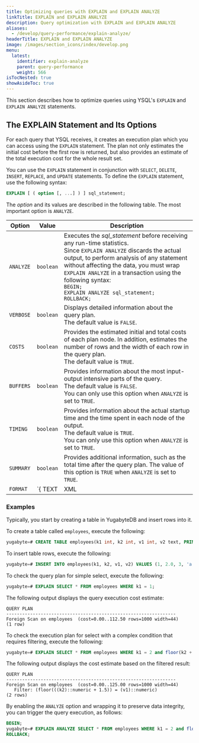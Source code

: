 ```yaml
---
title: Optimizing queries with EXPLAIN and EXPLAIN ANALYZE
linkTitle: EXPLAIN and EXPLAIN ANALYZE
description: Query optimization with EXPLAIN and EXPLAIN ANALYZE
aliases:
  - /develop/query-performance/explain-analyze/
headerTitle: EXPLAIN and EXPLAIN ANALYZE
image: /images/section_icons/index/develop.png
menu:
  latest:
    identifier: explain-analyze
    parent: query-performance 
    weight: 566
isTocNested: true
showAsideToc: true
---
```


This section describes how to optimize queries using YSQL's `EXPLAIN` and `EXPLAIN ANALYZE` statements.

## The EXPLAIN Statement and Its Options

For each query that YSQL receives, it creates an execution plan which you can access using the `EXPLAIN` statement. The plan not only estimates the initial cost before the first row is returned, but also provides an estimate of the total execution cost for the whole result set.

You can use the `EXPLAIN` statement in conjunction with `SELECT`, `DELETE`, `INSERT`, `REPLACE`, and `UPDATE` statements. To define the `EXPLAIN` statement, use the following syntax:

```sql
EXPLAIN [ ( option [, ...] ) ] sql_statement;
```

The *option* and its values are described in the following table. The most important option is `ANALYZE`.

| Option     | Value                          | Description                                                  |
| ---------- | ------------------------------ | ------------------------------------------------------------ |
| `ANALYZE ` | `boolean`                      | Executes the *sql_statement* before receiving any run-time statistics.<br/>Since `EXPLAIN ANALYZE` discards the actual output, to perform analysis of any statement without affecting the data, you must wrap `EXPLAIN ANALYZE` in a transaction using the following syntax:<br/>`BEGIN;`<br/>`EXPLAIN ANALYZE sql_statement;`<br/>`ROLLBACK;` |
| `VERBOSE ` | `boolean`                      | Displays detailed information about the query plan. <br/>The default value is `FALSE`. |
| `COSTS `   | `boolean`                      | Provides the estimated initial and total costs of each plan node. In addition, estimates the number of rows and the width of each row in the query plan.<br/>The default value is `TRUE`. |
| `BUFFERS ` | `boolean`                      | Provides information about the most input-output intensive parts of the query. <br/>The default value is `FALSE`. <br/>You can only use this option when `ANALYZE` is set to `TRUE`. |
| `TIMING `  | `boolean`                      | Provides information about the actual startup time and the time spent in each node of the output. <br/>The default value is `TRUE`. <br/>You can only use this option when `ANALYZE` is set to `TRUE`. |
| `SUMMARY ` | `boolean`                      | Provides additional information, such as the total time after the query plan. The value of this option is `TRUE` when `ANALYZE` is set to `TRUE`. |
| `FORMAT `  | `{ TEXT | XML | JSON | YAML }` | Allows you to define the query plan output format. <br/>The default value is `TEXT`. |

### Examples

Typically, you start by creating a table in YugabyteDB and insert rows into it. 

To create a table called `employees`, execute the following:

```sql
yugabyte=# CREATE TABLE employees(k1 int, k2 int, v1 int, v2 text, PRIMARY KEY (k1, k2));
```

To insert table rows, execute the following:

```sql
yugabyte=# INSERT INTO employees(k1, k2, v1, v2) VALUES (1, 2.0, 3, 'a'), (2, 3.0, 4, 'b'), (3, 4.0, 5, 'c');
```

To check the query plan for simple select, execute the following:

```sql
yugabyte=# EXPLAIN SELECT * FROM employees WHERE k1 = 1;
```

The following output displays the query execution cost estimate:

```
QUERY PLAN
----------------------------------------------------------------
Foreign Scan on employees  (cost=0.00..112.50 rows=1000 width=44)
(1 row)
```

To check the execution plan for select with a complex condition that requires filtering, execute the following:

```sql
yugabyte=# EXPLAIN SELECT * FROM employees WHERE k1 = 2 and floor(k2 + 1.5) = v1;
```

The following output displays the cost estimate based on the filtered result:

```
QUERY PLAN
----------------------------------------------------------------
Foreign Scan on employees  (cost=0.00..125.00 rows=1000 width=44)
   Filter: (floor(((k2)::numeric + 1.5)) = (v1)::numeric)
(2 rows)
```

By enabling the `ANALYZE` option and wrapping it to preserve data integrity, you can trigger the query execution, as follows:

```sql
BEGIN;
yugabyte=# EXPLAIN ANALYZE SELECT * FROM employees WHERE k1 = 2 and floor(k2 + 1.5) = v1;
ROLLBACK;
```

